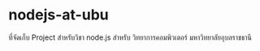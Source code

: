 # nodejs-at-ubu
ที่จัดเก็บ Project สำหรับวิชา node.js สำหรับ วิทยาการคอมพิวเตอร์ มหาวิทยาลัยอุบลราชธานี
